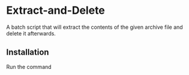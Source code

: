 # Extract-and-Delete

A batch script that will extract the contents of the given archive file and delete it afterwards.

## Installation
Run the command
``` ```